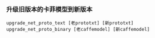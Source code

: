 ### 升级旧版本的卡菲模型到新版本

```
upgrade_net_proto_text [老prototxt] [新prototxt]
upgrade_net_proto_binary [老caffemodel] [新caffemodel]
```